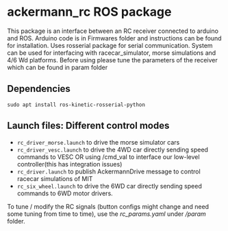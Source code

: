 # ackermann_rc ROS package

This package is an interface between an RC receiver connected to arduino and ROS. Arduino code is in Firmwares folder and instructions can be found for installation. Uses rosserial package for serial communication. System can be used for interfacing with racecar_simulator, morse simulations and 4/6 Wd platforms. Before using please tune the parameters of the receiver which can be found in param folder

## Dependencies

`sudo apt install ros-kinetic-rosserial-python`

## Launch files: Different control modes
 - `rc_driver_morse.launch` to drive the morse simulator cars
 - `rc_driver_vesc.launch` to drive the 4WD car directly sending speed commands to VESC OR using /cmd_val to interface our low-level controller(this has integration issues)
 - `rc_driver.launch` to publish AckermannDrive message to control racecar simulations of MIT
 - `rc_six_wheel.launch` to drive the 6WD car directly sending speed commands to 6WD motor drivers.

 To tune / modify the RC signals (button configs might change and need some tuning from time to time), use the *rc_params<mode>.yaml* under */param* folder.
